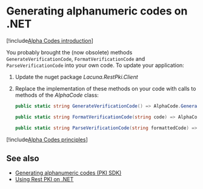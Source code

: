 ﻿# Generating alphanumeric codes on .NET

[!include[Alpha Codes introduction](../../../includes/alpha-codes-intro.md)]

You probably brought the (now obsolete) methods `GenerateVerificationCode`, `FormatVerificationCode` and `ParseVerificationCode`
into your own code. To update your application:

1. Update the nuget package *Lacuna.RestPki.Client*
1. Replace the implementation of these methods on your code with calls to methods of the *AlphaCode* class:

   ```cs
   public static string GenerateVerificationCode() => AlphaCode.Generate();
   
   public static string FormatVerificationCode(string code) => AlphaCode.Format(code);
   
   public static string ParseVerificationCode(string formattedCode) => AlphaCode.Parse(formattedCode);
   ```

[!include[Alpha Codes principles](../../../includes/alpha-codes-principles.md)]

## See also

* [Generating alphanumeric codes (PKI SDK)](../../pki-sdk/alpha-codes.md)
* [Using Rest PKI on .NET](index.md)
